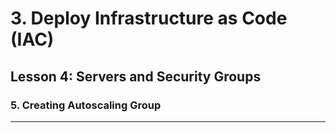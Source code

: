 # 3. Deploy Infrastructure as Code (IAC)

## Lesson 4: Servers and Security Groups


### 5. Creating Autoscaling Group
___



